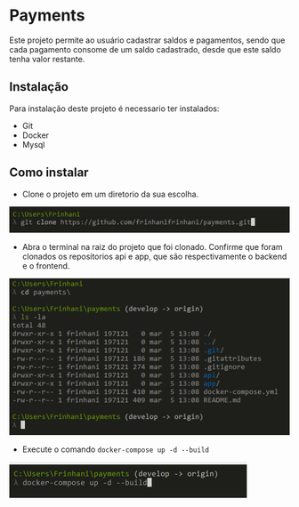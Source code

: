 # Payments

Este projeto permite ao usuário cadastrar saldos e pagamentos, sendo que cada pagamento consome de um saldo cadastrado, desde que este saldo tenha valor restante.

## Instalação

Para instalação deste projeto é necessario ter instalados:
- Git
- Docker
- Mysql

## Como instalar

- Clone o projeto em um diretorio da sua escolha.

![Git clone](https://github.com/frinhanifrinhani/image-repo/blob/main/payments/git_clone.png)

  
- Abra o terminal na raiz do projeto que foi clonado. Confirme que foram clonados os repositorios api e app, que são respectivamente o backend e o frontend.

![Projeto clonado](https://github.com/frinhanifrinhani/image-repo/blob/main/payments/cd_lsla.png)
  

- Execute o comando `docker-compose up -d --build`

![Comando docker-compose](https://github.com/frinhanifrinhani/image-repo/blob/main/payments/docker-compose.png)


  

  
